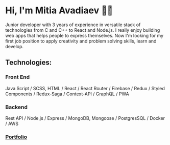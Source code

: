 # Hi, I'm Mitia Avadiaev 👋🏻

Junior developer with 3 years of experience in versatile stack of technologies from C and C++ to React and Node.js. I really enjoy building web apps that helps people to express themselves. Now I'm looking for my first job position to apply creativity and problem solving skills, learn and develop.

## Technologies: 
### Front End
Java Script / SCSS, HTML / React / React Router / Firebase / Redux / Styled Components / Redux-Saga / Context-API / GraphQL / PWA

### Backend
Rest API / Node.js / Express / MongoDB, Mongoose / PostgresSQL / Docker / AWS

### [Portfolio](https://mitia-avadiaev.github.io/)
